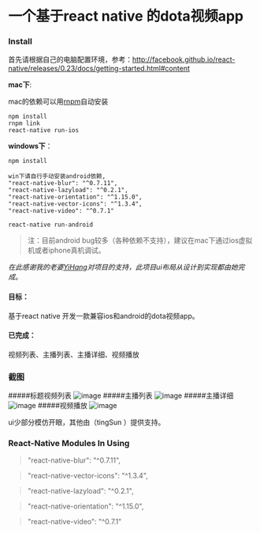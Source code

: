 # 一个基于react native 的dota视频app

### Install
首先请根据自己的电脑配置环境，参考：http://facebook.github.io/react-native/releases/0.23/docs/getting-started.html#content


**mac下**:

mac的依赖可以用[rnpm](https://github.com/rnpm/rnpm)自动安装
```
npm install
rnpm link
react-native run-ios

```

**windows下**：

```
npm install

win下请自行手动安装android依赖,
"react-native-blur": "^0.7.11",
"react-native-lazyload": "^0.2.1",
"react-native-orientation": "^1.15.0",
"react-native-vector-icons": "^1.3.4",
"react-native-video": "^0.7.1"

react-native run-android

```
> 注：目前android bug较多（各种依赖不支持），建议在mac下通过ios虚拟机或者iphone真机调试。


_在此感谢我的老婆[YiHang](http://git.oschina.net/tingX)对项目的支持，此项目ui布局从设计到实现都由她完成。_

#### 目标：

基于react native 开发一款兼容ios和android的dota视频app。

#### 已完成：
视频列表、主播列表、主播详细、视频播放

### 截图

#####标题视频列表
![image](http://wx.wefi.com.cn/images/d1.jpg)
#####主播列表
![image](http://wx.wefi.com.cn/images/d2.jpg)
#####主播详细
![image](http://wx.wefi.com.cn/images/d3.jpg)
#####视频播放
![image](http://wx.wefi.com.cn/images/d4.jpg)


ui少部分模仿开眼，其他由（tingSun ）提供支持。

### React-Native Modules In Using
>  "react-native-blur": "^0.7.11",

>  "react-native-vector-icons": "^1.3.4",

>  "react-native-lazyload": "^0.2.1",

>  "react-native-orientation": "^1.15.0",

>  "react-native-video": "^0.7.1"